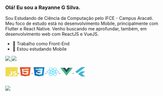 ### Olá! Eu sou a Rayanne G Silva.

Sou Estudando de Ciência da Computação pelo IFCE - Campus Aracati. Meu foco de estudo está no desenvolvimento Mobile, principalmente com Flutter e React Native. Venho
buscando me aprofundar, também, em desenvolvimento web com ReactJS e VueJS.

- 🔭 Trabalho como Front-End
- 🌱 Estou estudando Mobile

<!--
**rayannegsilva/rayannegsilva** is a ✨ _special_ ✨ repository because its `README.md` (this file) appears on your GitHub profile.

Here are some ideas to get you started:

 🔭 Trabalho como Front-End
 🌱 I’m currently learning ...
- 👯 I’m looking to collaborate on ...
- 🤔 I’m looking for help with ...
- 💬 Ask me about ...
- 📫 How to reach me: ...
- 😄 Pronouns: ...
- ⚡ Fun fact: ...
-->

 <div>
  <a href="https://github.com/rayannegsilva">
  <img height="150em" src="https://github-readme-stats.vercel.app/api?username=rayannegsilva&show_icons=true&theme=dracula&include_all_commits=true&count_private=true"/>
  <img height="150em" src="https://github-readme-stats.vercel.app/api/top-langs/?username=rayannegsilva&layout=compact&langs_count=7&theme=dracula"/>
</div>

 <div style="display: inline_block"><br>
  <img align="center" alt="Ray-Js" height="30" width="40" src="https://raw.githubusercontent.com/devicons/devicon/master/icons/javascript/javascript-plain.svg">
  <img align="center" alt="Ray-HTML" height="30" width="40" src="https://raw.githubusercontent.com/devicons/devicon/master/icons/html5/html5-original.svg">
  <img align="center" alt="Ray-CSS" height="30" width="40" src="https://raw.githubusercontent.com/devicons/devicon/master/icons/css3/css3-original.svg">
   <img align="center" alt="Ray-React" height="30" width="40" src="https://raw.githubusercontent.com/devicons/devicon/master/icons/react/react-original.svg">
 <!-- 
 <img align="center" alt="Ray-Python" height="30" width="40" src="https://raw.githubusercontent.com/devicons/devicon/master/icons/python/python-original.svg">
-->
   <img align="center" alt="Ray-Csharp" height="30" width="40" src="https://raw.githubusercontent.com/devicons/devicon/master/icons/vuejs/vuejs-original.svg">
   <img align="center" alt="Ray-flutter" height="30" width="40" src="https://raw.githubusercontent.com/devicons/devicon/master/icons/flutter/flutter-plain.svg">
</div>
 
 ##
 
<div> 
  <a href="https://instagram.com/raywgs" target="_blank"><img src="https://img.shields.io/badge/-Instagram-%23E4405F?style=for-the-badge&logo=instagram&logoColor=white" target="_blank"></a> 
<!--  
<a href = "mailto:contatorafaballerini@gmail.com"><img src="https://img.shields.io/badge/-Gmail-%23333?style=for-the-badge&logo=gmail&logoColor=white" target="_blank"></a>
  <a href="https://www.linkedin.com/in/rafaella-ballerini-45875016a" target="_blank"><img src="https://img.shields.io/badge/-LinkedIn-%230077B5?style=for-the-badge&logo=linkedin&logoColor=white" target="_blank"></a> 
-->
 
 <!-- ![Snake animation](https://github.com/rayannegsilva/rayannegsilva/blob/output/github-contribution-grid-snake.svg) -->
 
 </div>
